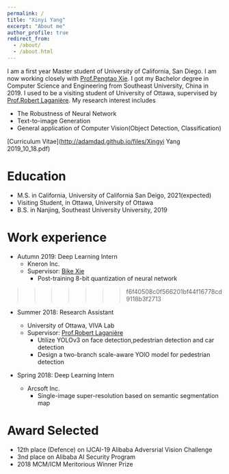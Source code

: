 ```yaml
---
permalink: /
title: "Xinyi Yang"
excerpt: "About me"
author_profile: true
redirect_from: 
  - /about/
  - /about.html
---
```


I am a first year Master student of University of California, San Diego. I am now working closely with [Prof.Pengtao Xie](http://www.cs.cmu.edu/~pengtaox/). I got my Bachelor degree in Computer Science and Engineering from Southeast University, China in 2019. I used to be a visiting student of University of Ottawa, supervised by [Prof.Robert Laganière](http://www.site.uottawa.ca/~laganier/). My research interest includes

* The Robustness of Neural Network
* Text-to-image Generation
* General application of Computer Vision(Object Detection, Classification)

[Curriculum Vitae](http://adamdad.github.io/files/Xingyi Yang 2019_10_18.pdf)

Education
======
* M.S. in California, University of California San Deigo, 2021(expected)
* Visiting Student, in Ottawa, University of Ottawa
* B.S. in Nanjing, Southeast University University, 2019

Work experience
======
* Autumn 2019: Deep Learning Intern
  * Kneron Inc.
  * Supervisor: [Bike Xie](https://www.linkedin.com/in/bike-xie-82069b18/)
    * Post-training 8-bit quantization of neural network
  
>>>>>>> f6f40508c0f566201bf44f16778cd9118b3f2713
* Summer 2018: Research Assistant
  * University of Ottawa, VIVA Lab
  * Supervisor: [Prof.Robert Laganière](http://www.site.uottawa.ca/~laganier/)
    * Utilize YOLOv3 on face detection,pedestrian detection and car detection
    * Design a two-branch scale-aware YOlO model for pedestrian detection
  

* Spring 2018: Deep Learning Intern
  * Arcsoft Inc.
    * Single-image super-resolution based on semantic segmentation map
  
Award Selected
=======
* 12th place (Defence) on IJCAI-19 Alibaba Adversrial Vision Challenge
* 3nd place on Alibaba AI Security Program
* 2018 MCM/ICM Meritorious Winner Prize
